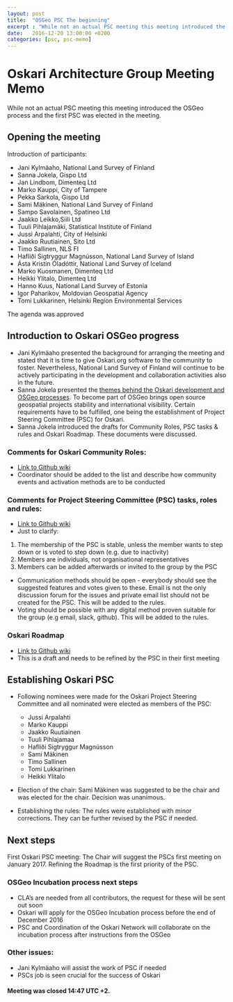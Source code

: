 ```yaml
---
layout: post
title:  "OSGeo PSC The beginning"
excerpt : "While not an actual PSC meeting this meeting introduced the OSGeo process and the first PSC was elected in the meeting."
date:   2016-12-20 13:00:00 +0200
categories: [psc, psc-memo]
---
```


# Oskari Architecture Group Meeting Memo

While not an actual PSC meeting this meeting introduced the OSGeo process and the first PSC was elected in the meeting.

## Opening the meeting

Introduction of participants:

- Jani Kylmäaho, National Land Survey of Finland
- Sanna Jokela, Gispo Ltd
- Jan Lindbom, Dimenteq Ltd
- Marko Kauppi, City of Tampere
- Pekka Sarkola, Gispo Ltd
- Sami Mäkinen, National Land Survey of Finland
- Sampo Savolainen, Spatineo Ltd
- Jaakko Leikko,Siili Ltd
- Tuuli Pihlajamäki, Statistical Institute of Finland
- Jussi Arpalahti, City of Helsinki
- Jaakko Ruutiainen, Sito Ltd
- Timo Sallinen, NLS FI
- Hafliði Sigtryggur Magnússon, National Land Survey of Island
- Ásta Kristin Óladóttir, National Land Survey of Iceland
- Marko Kuosmanen, Dimenteq Ltd
- Heikki Ylitalo, Dimenteq Ltd
- Hanno Kuus, National Land Survey of Estonia
- Igor Paharikov, Moldovian Geospatial Agency
- Tomi Lukkarinen, Helsinki Region Environmental Services

The agenda was approved

## Introduction to Oskari OSGeo progress

- Jani Kylmäaho presented the background for arranging the meeting and stated that it is
time to give Oskari.org software to the community to foster. Nevertheless, National
Land Survey of Finland will continue to be actively participating in the development and
collaboration activities also in the future.
- Sanna Jokela presented the <a href="/files/20161220-Oskari_OSGEO_PSC.pdf" target="_blank">themes behind the Oskari development and OSGeo
processes</a>. To become part of OSGeo brings open source geospatial projects stability
and international visibility. Certain requirements have to be fulfilled, one being the
establishment of Project Steering Committee (PSC) for Oskari.
- Sanna Jokela introduced the drafts for Community Roles, PSC tasks & rules and Oskari
Roadmap. These documents were discussed.

### Comments for Oskari Community Roles:

- [Link to Github wiki](https://github.com/nls-oskari/oskari.org/wiki/Roles-of-Oskari-Community)
- Coordinator should be added to the list and describe how community events
and activation methods are to be conducted

### Comments for Project Steering Committee (PSC) tasks, roles and rules:

- [Link to Github wiki](https://github.com/nls-oskari/oskari.org/wiki/Project-Steering-Committee)
- Just to clarify:
1. The membership of the PSC is stable, unless the member wants to
step down or is voted to step down (e.g. due to inactivity)
2. Members are individuals, not organisational representatives
3. Members can be added afterwards or invited to the group by the PSC
- Communication methods should be open - everybody should see the
suggested features and votes given to these. Email is not the only discussion
forum for the issues and private email list should not be created for the PSC.
This will be added to the rules.
- Voting should be possible with any digital method proven suitable for the group
(e.g email, slack, github). This will be added to the rules.

### Oskari Roadmap
- [Link to Github wiki](https://github.com/nls-oskari/oskari.org/wiki/Oskari-Improvement-Proposals-and-Roadmap)
- This is a draft and needs to be refined by the PSC in their first meeting

## Establishing Oskari PSC

- Following nominees were made for the Oskari Project Steering Committee and all
nominated were elected as members of the PSC:
	- Jussi Arpalahti
	- Marko Kauppi
	- Jaakko Ruutiainen
	- Tuuli Pihlajamaa
	- Hafliði Sigtryggur Magnússon
	- Sami Mäkinen
	- Timo Sallinen
	- Tomi Lukkarinen
	- Heikki Ylitalo

- Election of the chair: Sami Mäkinen was suggested to be the chair and was elected for the chair. Decision was unanimous.
- Establishing the rules: The rules were established with minor corrections. They can be further revised by the PSC if needed.

##  Next steps

First Oskari PSC meeting: The Chair will suggest the PSCs first meeting on January 2017. Refining the Roadmap is the first priority of the PSC.

### OSGeo Incubation process next steps
- CLA’s are needed from all contributors, the request for these will be sent out soon
- Oskari will apply for the OSGeo Incubation process before the end of December 2016
- PSC and Coordination of the Oskari Network will collaborate on the incubation process after instructions from the OSGeo

### Other issues:
- Jani Kylmäaho will assist the work of PSC if needed
- PSCs job is seen crucial for the success of Oskari

#### Meeting was closed 14:47 UTC +2.
